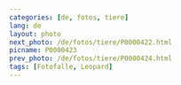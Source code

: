 ```yaml
---
categories: [de, fotos, tiere]
lang: de
layout: photo
next_photo: /de/fotos/tiere/P0000422.html
picname: P0000423
prev_photo: /de/fotos/tiere/P0000424.html
tags: [Fotofalle, Leopard]
---
```

